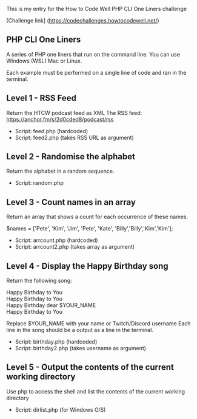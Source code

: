 This is my entry for the How to Code Well PHP CLI One Liners challenge

[Challenge link] (https://codechallenges.howtocodewell.net/)  

## PHP CLI One Liners

A series of PHP one liners that run on the command line. You can use Windows (WSL) Mac or Linux.

Each example must be performed on a single line of code and ran in the terminal.  
## Level 1 - RSS Feed

Return the HTCW podcast feed as XML The RSS feed: https://anchor.fm/s/2d0cded8/podcast/rss

* Script: feed.php (hardcoded)
* Script: feed2.php (takes RSS URL as argument)  

## Level 2 - Randomise the alphabet

Return the alphabet in a random sequence.

* Script: random.php  

## Level 3 - Count names in an array

Return an array that shows a count for each occurrence of these names.

$names = ['Pete', 'Kim', 'Jim', 'Pete', 'Kate', 'Billy','Billy','Kim','Kim'];

* Script: arrcount.php (hardcoded)
* Script: arrcount2.php (takes array as argument)  

## Level 4 - Display the Happy Birthday song

Return the following song:

Happy Birthday to You  
Happy Birthday to You  
Happy Birthday dear $YOUR_NAME  
Happy Birthday to You  

Replace $YOUR_NAME with your name or Twitch/Discord username Each line in the song should be a output as a line in the terminal.

* Script: birthday.php (hardcoded)
* Script: birthday2.php (takes username as argument)  

## Level 5 - Output the contents of the current working directory

Use php to access the shell and list the contents of the current working directory

* Script: dirlist.php (for Windows O/S)